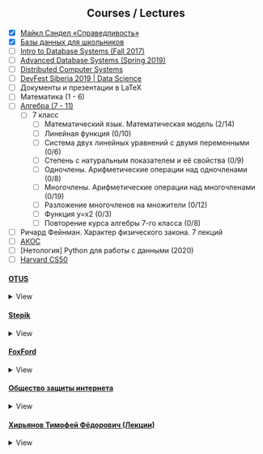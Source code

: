 <h2 align="center">Courses / Lectures</h2>

- [x] [Майкл Сэндел «Справедливость»](https://www.youtube.com/playlist?list=PL8YZyma552VeTCYPkkEisHKAHhNx3Psk-)
- [x] [Базы данных для школьников](https://youtube.com/playlist?list=PLDrmKwRSNx7LI_umdfXOeOJWjoDn6qvgN)
- [ ] [Intro to Database Systems (Fall 2017)](https://www.youtube.com/playlist?list=PLSE8ODhjZXjYutVzTeAds8xUt1rcmyT7x)
- [ ] [Advanced Database Systems (Spring 2019)](https://www.youtube.com/playlist?list=PLSE8ODhjZXja7K1hjZ01UTVDnGQdx5v5U)
- [ ] [Distributed Computer Systems](https://youtube.com/playlist?list=PLawkBQ15NDEkDJ5IyLIJUTZ1rRM9YQq6N)
- [ ] [DevFest Siberia 2019 | Data Science](https://youtube.com/playlist?list=PLINg778NUJCr3gCksaJZCTMMDjH8GEQW3)
- [ ] Документы и презентации в LaTeX
- [ ] Математика (1 - 6)
- [ ] [Алгебра (7 - 11)](https://interneturok.ru/subject/algebra)
  - [ ] 7 класс
      - [ ] Математический язык. Математическая модель (2/14)
      - [ ] Линейная функция (0/10)
      - [ ] Система двух линейных уравнений с двумя переменными (0/6)
      - [ ] Степень с натуральным показателем и её свойства (0/9)
      - [ ] Одночлены. Арифметические операции над одночленами (0/8)
      - [ ] Многочлены. Арифметические операции над многочленами (0/19)
      - [ ] Разложение многочленов на множители (0/12)
      - [ ] Функция y=x2 (0/3)
      - [ ] Повторение курса алгебры 7-го класса (0/8)
- [ ] Ричард Фейнман. Характер физического закона. 7 лекций
- [ ] [АКОС](https://youtube.com/playlist?list=PL4_hYwCyhAvZcOr5sJzuLmze2F6wPms-A)
- [ ] [Нетология] Python для работы с данными (2020)
- [ ] [Harvard CS50](https://javarush.ru/quests/QUEST_HARVARD_CS50)

#### [OTUS](https://otus.ru/)
<details>
  <summary>View</summary>

- [ ] [Linux для начинающих](https://otus.ru/online/online-linux/)
    - [x] Введение
        - [x] Операционная система - общие сведения
            - [x] Введение
            - [x] Для чего нужна ОС
            - [x] Первая ОС . История Multics
            - [x] MS-DOS
            - [x] Ядро ОС
            - [x] Кольца защиты и современные ОС
        - [x] UNIX
            - [x] История создания
            - [x] Философия (всё есть файлы)
            - [x] Стандарт POSIX
            - [x] Варианты UNIX
    - [ ] Структура Linux и команды
        - [x] Структура Linux
            - [x] Структура каталогов
            - [x] Как устанавливается ПО в Linux
            - [x] Версии Linux
            - [x] Сложности на пути изучения Linux
        - [x] Простейшие команды в Linux
            - [x] ls, touch, mkdir, cd, rm, rmdir, cp, mv, type, whereis, who, man etc.
        - [x] Пользователи в Linux
            - [x] UID, root, etcpasswd, etcgroup, etcshadow
            - [x] Права на файлы, chmod
            - [x] Inode, hardLink (ln), softLink (ln -s)
        - [ ] Работа с файлами
    - [ ] Потоки, логические команды, процессы, сеть
        - [ ] Работа с потоками STDIN, STDOUT, STDERR
        - [ ] И, ИЛИ, НЕ ИМЕЕТ ЗНАЧЕНИЯ (ha-ha)
        - [ ] Монтирование
        - [ ] Установка ПО
        - [ ] Процессы
        - [ ] Сеть
        - [ ] Системы инициализации

</details>

#### [Stepik](https://stepik.org/catalog)
<details>
  <summary>View</summary>

- [ ] [Базовый курс по математике](https://stepik.org/course/85/syllabus)
- [ ] [Введение в базы данных](https://stepik.org/course/551/promo)
- [ ] [Python: основы и применение](https://stepik.org/course/512/promo)
- [ ] [Программирование на языке C++](https://stepik.org/course/7/syllabus)
- [ ] [Алгоритмы: теория и практика. Методы](https://stepik.org/course/217/promo)

</details>


#### [FoxFord](https://foxford.ru/)
<details>
  <summary>View</summary>

- [x] [Простые алгоритмы. От логических задач до клеточных автоматов](https://foxford.ru/courses/2491/landing)
- [x] [Что должен знать и уметь пользователь ПК](https://foxford.ru/courses/2493/landing)
- [ ] [Информатика за пределами ЕГЭ](https://foxford.ru/courses/3608/landing)
    - [x] Вводное занятие
    - [x] Архитектура компьютера
    - [x] Компоненты компьютера
    - [x] Операционная система
    - [x] Администрирование ОС
    - [x] Робот в python
    - [x] Черепаха в python
    - [ ] Картина

</details>

#### [Общество защиты интернета](https://www.youtube.com/channel/UCMXyrqAYWXIcWXWmbrfEuZQ)
<details>
  <summary>View</summary>

- [x] [Как устроены блокировки](https://youtu.be/kYomCz-71lM)
- [x] [За нами следят! (как устроен СОРМ)](https://youtu.be/PRnyWpHuozU)
- [x] [Почему хотят заблокировать интернет](https://youtu.be/AyaAfRbjo8o)
- [x] [Как стать интернет-экспертом за 15 минут](https://youtu.be/4RjF1O0Y7Wg)
- [x] [Как обходить блокировки](https://youtu.be/5WA87_cjhec)
- [x] [Интернет-апокалипсис](https://youtu.be/z9s2EVAtXII)
- [x] [Бесплатный Wi-Fi Илона Маска: миф или реальность](https://youtu.be/X0kxXo4FUVo)
- [x] [С нами Оруэлл: как в России внедряют распознавание лиц и что с этим делать](https://youtu.be/En2a5ji5IF8)
- [x] [Соцсеть для майора: почему «Вконтакте» выдаст вас силовикам](https://youtu.be/MW-U7PCdZzA)
- [x] [Shutdown: как власти отключают интернет](https://youtu.be/GfbR36vTyk8)
- [x] [Без протокола. Как и зачем в России запрещают современные протоколы шифрования](https://youtu.be/3HHCGl6ue1k)
- [x] [Форум по управлению интернетом](https://youtu.be/isK4sbylQAI)
- [x] [Безопасный режим: как защитить свою переписку](https://youtu.be/AbPN7TvssTY)
- [x] [Безопасный режим: как зашифровать свои данные](https://youtu.be/DKowOKaLYu8)

</details>

#### [Хирьянов Тимофей Фёдорович (Лекции)](https://www.youtube.com/user/tkhirianov)
<details>
  <summary>View</summary>

##### Python
<details>
  <summary>View</summary>

- [x] [Практика программирования на Python 3 - 2019](https://www.youtube.com/playlist?list=PLRDzFCPr95fLuusPXwvOPgXzBL3ZTzybY)
- [x] [Практика программирования на Python 3 - 2020](https://www.youtube.com/playlist?list=PLRDzFCPr95fIDJUvFxvzWxg-V9BmZlMMe)

  </details

##### C++
<details>
  <summary>View</summary>

- [ ] [2020 Алгоритмы и структуры данных (С++)]()
    - [x] [Лекция №1](https://youtu.be/MWsfHQaUzI0)
    - [x] [Лекция №2](https://youtu.be/nkuNsxLcN0g)
    - [x] [Лекция №3](https://youtu.be/2KTrsLcLODI)
    - [x] [Лекция №4](https://youtu.be/YiRlmHiRs0w)
    - [x] [Лекция №5](https://youtu.be/mgaOUpeh96M)
    - [x] [Лекция №6](https://youtu.be/QdIPF_vmvRE)
    - [x] [Лекция №7](https://youtu.be/zWEZQ6L8vsI)
    - [x] [Лекция №8](https://youtu.be/RZm7PN91W2o)
    - [ ] [Лекция №9](https://youtu.be/403nJyTmk6o)
    - [ ] [Лекция №10](https://youtu.be/K_StOxn9sv0)
    - [ ] [Лекция №11](https://youtu.be/y8X781XLt-o)
    - [ ] [Лекция №12](https://youtu.be/4E-_uzO0A_A)
    - [ ] [Лекция №13](https://youtu.be/dlR5ehWySr4)
    - [ ] [Лекция №14](https://youtu.be/44dGfH1tjk8)
    - [ ] [Консультация](https://youtu.be/FhxjhlDlHH8)
    - [x] [Лекция №1 (Осень)](https://youtu.be/3s5Y5E3LtaI)
    - [x] [Лекция №2 (Осень)](https://youtu.be/tDKgIPHapsg)
    - [x] [Лекция №3 (Осень)](https://youtu.be/6KolmHZqjXI)
    - [ ] [Лекция №4 (Осень)](https://youtu.be/Z13PJuS4J80)
    - [ ] [Лекция №5 (Осень)](https://youtu.be/Tui85_T4qdA)
    - [ ] [Лекция №6 (Осень)](https://youtu.be/fKqMtW7Efdg)
    - [ ] [Лекция №7 (Осень)](https://youtu.be/V1rz3hbzsdw)
    - [ ] [Лекция №8 (Осень)](https://youtu.be/HoMZt-eWzLo)
    - [ ] [Лекция №9 (Осень)](https://youtu.be/qIGoCeaKGTQ)
    - [ ] [Лекция №10 (Осень)](https://youtu.be/jx9ZPDi94fM)
    - [ ] [Лекция №11 (Осень)](https://youtu.be/GAarEgus7WQ)
    - [ ] [Лекция №12 (Осень)](https://youtu.be/F470JpOUfrg)
- [ ] [Школа 1514](https://youtube.com/playlist?list=PLRDzFCPr95fLMvdcV-hEl-42x8LIyjvHA)
    - [x] [Лекция №1](https://youtu.be/wcPpp1jz-y4)
    - [x] [Лекция №2](https://youtu.be/Q4WR6r8kxBw)
    - [x] [Лекция №3](https://youtu.be/oGJ7VOJdksc)
    - [x] [Лекция №4](https://youtu.be/kptgQZx4Wu8)
    - [x] [Лекция №5](https://youtu.be/C5b-BXuU1sU)
    - [x] [Лекция №6](https://youtu.be/tREmp9KdRjw)
    - [x] [Лекция №7](https://youtu.be/w8AzgNAuV_c)
    - [x] [Лекция №8](https://youtu.be/sydfviK1GpA)
    - [x] [Лекция №9](https://youtu.be/w8YB3UAoBlM)

  </details

</details>
